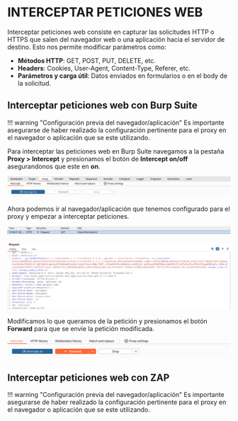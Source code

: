 # INTERCEPTAR PETICIONES WEB

Interceptar peticiones web consiste en capturar las solicitudes HTTP o HTTPS que salen del navegador web o una aplicación hacia el servidor de destino. Esto nos permite modificar parámetros como:

* **Métodos HTTP**: GET, POST, PUT, DELETE, etc.
* **Headers**: Cookies, User-Agent, Content-Type, Referer, etc.
* **Parámetros y carga útil**: Datos enviados en formularios o en el body de la solicitud.

## Interceptar peticiones web con Burp Suite
!!! warning "Configuración previa del navegador/aplicación"
    Es importante asegurarse de haber realizado la configuración pertinente para el proxy en el navegador o aplicación que se este utilizando.

Para interceptar las peticiones web en Burp Suite navegamos a la pestaña **Proxy > Intercept** y presionamos el botón de **Intercept on/off** asegurandonos que este en **on**.

![burp suite intercept button](assets/burp_suite_intercept_button.png)

Ahora podemos ir al navegador/aplicación que tenemos configurado para el proxy y empezar a interceptar peticiones.

![burp suite request](assets/burp_suite_get_request.png)

![burp suite request view](assets/burp_suite_request_view.png)

Modificamos lo que queramos de la petición y presionamos el botón **Forward** para que se envíe la petición modificada.

![burp suite forward button](assets/burp_suite_forward_button.png)

## Interceptar peticiones web con ZAP
!!! warning "Configuración previa del navegador/aplicación"
    Es importante asegurarse de haber realizado la configuración pertinente para el proxy en el navegador o aplicación que se este utilizando.
